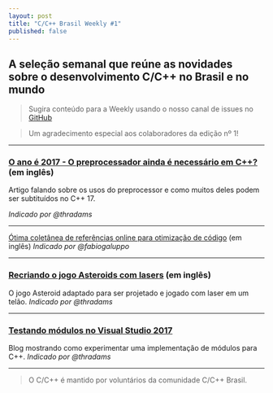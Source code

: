 ```yaml
---
layout: post
title: "C/C++ Brasil Weekly #1"
published: false
---
```


## A seleção semanal que reúne as novidades sobre o desenvolvimento C/C++ no Brasil e no mundo

>Sugira conteúdo para a Weekly usando o nosso canal de issues no [GitHub](https://github.com/ccppbrasil/ccppbrasil.github.io/issues)

>Um agradecimento especial aos colaboradores da edição nº 1!

---

### [O ano é 2017 - O preprocessador ainda é necessário em C++?](http://foonathan.net/blog/2017/05/08/preprocessor.html) (em inglês)

Artigo falando sobre os usos do preprocessor e como muitos deles podem ser subtituídos no C++ 17.

_Indicado por @thradams_

---

[Ótima coletânea de referências online para otimização de código](http://oldhandsblog.blogspot.com/2016/09/c-optimization-bibliography.html) (em inglês)
_Indicado por @fabiogaluppo_

---

### [Recriando o jogo Asteroids com lasers](https://www.youtube.com/watch?v=FkHjG759ABY) (em inglês)
O jogo Asteroid adaptado para ser projetado e jogado com laser em um telão.
_Indicado por @thradams_

---

### [Testando módulos no Visual Studio 2017](https://blogs.msdn.microsoft.com/vcblog/2017/05/05/cpp-modules-in-visual-studio-2017/)
Blog mostrando como experimentar uma implementação de módulos para C++.
_Indicado por @thradams_

---

>O C/C++ é mantido por voluntários da comunidade C/C++ Brasil.

